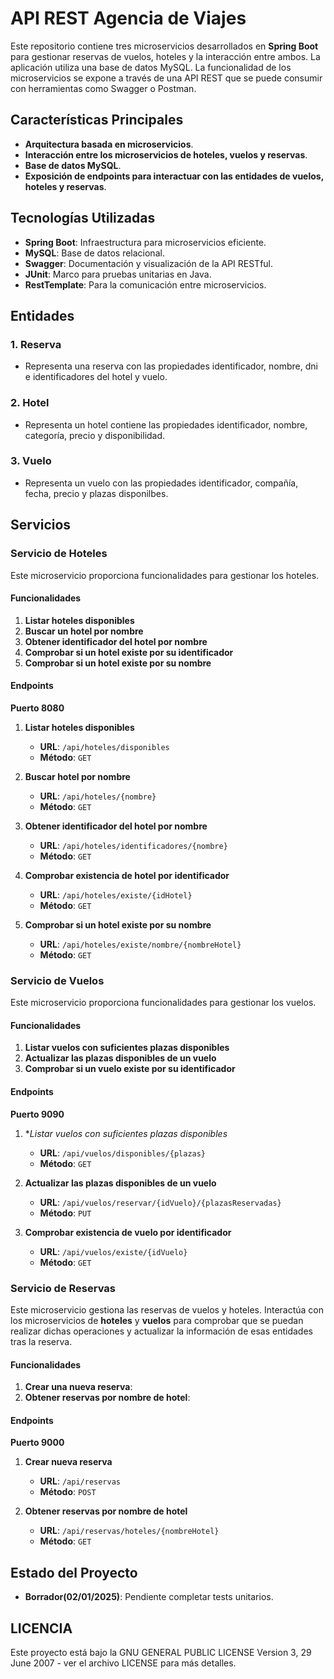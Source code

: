 # API REST Agencia de Viajes

Este repositorio contiene tres microservicios desarrollados en **Spring Boot** para gestionar reservas de vuelos, hoteles y la interacción entre ambos. La aplicación utiliza una base de datos MySQL. La funcionalidad de los microservicios se expone a través de una API REST que se puede consumir con herramientas como Swagger o Postman.

## Características Principales
- **Arquitectura basada en microservicios**.
- **Interacción entre los microservicios de hoteles, vuelos y reservas**.
- **Base de datos MySQL**.
- **Exposición de endpoints para interactuar con las entidades de vuelos, hoteles y reservas**.

## Tecnologías Utilizadas
- **Spring Boot**: Infraestructura para microservicios eficiente.
- **MySQL**: Base de datos relacional.
- **Swagger**: Documentación y visualización de la API RESTful.
- **JUnit**: Marco para pruebas unitarias en Java.
- **RestTemplate**: Para la comunicación entre microservicios.
  
## Entidades
### 1. **Reserva**
- Representa una reserva con las propiedades identificador, nombre, dni e identificadores del hotel y vuelo.

### 2. **Hotel**
- Representa un hotel contiene las propiedades identificador, nombre, categoría, precio y disponibilidad.

### 3. **Vuelo**
- Representa un vuelo con las propiedades identificador, compañía, fecha, precio y plazas disponilbes.

## Servicios

### **Servicio de Hoteles**

Este microservicio proporciona funcionalidades para gestionar los hoteles.

#### Funcionalidades
1. **Listar hoteles disponibles**
2. **Buscar un hotel por nombre**
3. **Obtener identificador del hotel por nombre**
4. **Comprobar si un hotel existe por su identificador**
5. **Comprobar si un hotel existe por su nombre**

#### Endpoints
**Puerto 8080**
1. **Listar hoteles disponibles**
   - **URL**: `/api/hoteles/disponibles`
   - **Método**: `GET`

2. **Buscar hotel por nombre**
   - **URL**: `/api/hoteles/{nombre}`
   - **Método**: `GET`

3. **Obtener identificador del hotel por nombre**
   - **URL**: `/api/hoteles/identificadores/{nombre}`
   - **Método**: `GET`

4. **Comprobar existencia de hotel por identificador**
   - **URL**: `/api/hoteles/existe/{idHotel}`
   - **Método**: `GET`

5. **Comprobar si un hotel existe por su nombre**
   - **URL**: `/api/hoteles/existe/nombre/{nombreHotel}`
   - **Método**: `GET`

### **Servicio de Vuelos**

Este microservicio proporciona funcionalidades para gestionar los vuelos.

#### Funcionalidades
1. **Listar vuelos con suficientes plazas disponibles**
2. **Actualizar las plazas disponibles de un vuelo**
3. **Comprobar si un vuelo existe por su identificador**

#### Endpoints
**Puerto 9090**
1. **Listar vuelos con suficientes plazas disponibles*
   - **URL**: `/api/vuelos/disponibles/{plazas}`
   - **Método**: `GET`
  
2. **Actualizar las plazas disponibles de un vuelo**
   - **URL**: `/api/vuelos/reservar/{idVuelo}/{plazasReservadas}`
   - **Método**: `PUT`

3. **Comprobar existencia de vuelo por identificador**
   - **URL**: `/api/vuelos/existe/{idVuelo}`
   - **Método**: `GET`

### **Servicio de Reservas**

Este microservicio gestiona las reservas de vuelos y hoteles. Interactúa con los microservicios de **hoteles** y **vuelos** para comprobar que se puedan realizar dichas operaciones y actualizar la información de esas entidades tras la reserva.

#### Funcionalidades
1. **Crear una nueva reserva**:
2. **Obtener reservas por nombre de hotel**:

#### Endpoints
**Puerto 9000**
1. **Crear nueva reserva**
   - **URL**: `/api/reservas`
   - **Método**: `POST`

2. **Obtener reservas por nombre de hotel**
   - **URL**: `/api/reservas/hoteles/{nombreHotel}`
   - **Método**: `GET`

## Estado del Proyecto
- **Borrador(02/01/2025)**: Pendiente completar tests unitarios.

## LICENCIA

Este proyecto está bajo la GNU GENERAL PUBLIC LICENSE Version 3, 29 June 2007 - ver el archivo LICENSE para más detalles.

